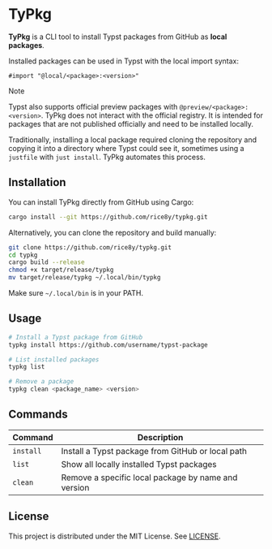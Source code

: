 # TyPkg

**TyPkg** is a CLI tool to install Typst packages from GitHub as **local packages**.  

Installed packages can be used in Typst with the local import syntax:

```typst
#import "@local/<package>:<version>"
```

> [!NOTE] 
> Typst also supports official preview packages with `@preview/<package>:<version>`. 
TyPkg does not interact with the official registry. It is intended for packages that are not published officially and need to be installed locally.

Traditionally, installing a local package required cloning the repository and copying it into a directory where Typst could see it, sometimes using a `justfile` with `just install`. TyPkg automates this process.

## Installation

You can install TyPkg directly from GitHub using Cargo:

```bash
cargo install --git https://github.com/rice8y/typkg.git
```

Alternatively, you can clone the repository and build manually:

```bash
git clone https://github.com/rice8y/typkg.git
cd typkg
cargo build --release
chmod +x target/release/typkg
mv target/release/typkg ~/.local/bin/typkg
```

Make sure `~/.local/bin` is in your PATH.

## Usage

```bash
# Install a Typst package from GitHub
typkg install https://github.com/username/typst-package

# List installed packages
typkg list

# Remove a package
typkg clean <package_name> <version>
```

## Commands

| Command   | Description                                         |
| --------- | --------------------------------------------------- |
| `install` | Install a Typst package from GitHub or local path   |
| `list`    | Show all locally installed Typst packages           |
| `clean`   | Remove a specific local package by name and version |

## License

This project is distributed under the MIT License. See [LICENSE](LICENSE).